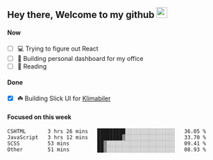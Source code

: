 ## Hey there, Welcome to my github <img src="https://media.giphy.com/media/hvRJCLFzcasrR4ia7z/giphy.gif" width="25px">

#### Now
- [ ] 💻 Trying to figure out React
- [ ] 🚀 Building personal dashboard for my office
- [ ] 📕 Reading

#### Done
- [x] ☘️ Building Slick UI for [Klimabiler](https://klimabiler.dk)
 
 #### Focused on this week
<!--START_SECTION:waka-->

```text
CSHTML       3 hrs 26 mins   █████████░░░░░░░░░░░░░░░░   36.05 %
JavaScript   3 hrs 12 mins   ████████▒░░░░░░░░░░░░░░░░   33.70 %
SCSS         53 mins         ██▒░░░░░░░░░░░░░░░░░░░░░░   09.41 %
Other        51 mins         ██▒░░░░░░░░░░░░░░░░░░░░░░   08.93 %
```

<!--END_SECTION:waka-->

